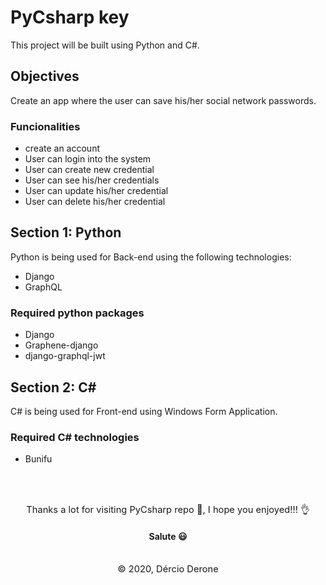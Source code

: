 # PyCsharp key
This project will be built using Python and C#.

## Objectives
<p>Create an app where the user can save his/her social network passwords.</p>

### Funcionalities
<ul>
<li>create an account</li>
<li>User can login into the system</li>
<li>User can create new credential</li>
<li>User can see his/her credentials</li>
<li>User can update his/her credential</li>
<li>User can delete his/her credential</li>
</ul>

## Section 1: Python
Python is being used for Back-end using the following technologies:
<ul>
<li>Django</li>
<li>GraphQL</li>
</ul>

### Required python packages
<ul>
<li>Django</li>
<li>Graphene-django</li>
<li>django-graphql-jwt</li>
</ul>

## Section 2: C#
C# is being used for Front-end using Windows Form Application.

### Required C# technologies
<ul>
<li>Bunifu</li>
</ul>

</br></br>
<!-- ![Png](assets/imgs/sr-light.png) -->
<p align="center" style="text-align:center; font-size:11pt; margin:0;"> 
    Thanks a lot for visiting PyCsharp repo 🙂, I hope you enjoyed!!! 👌<br/>
    <h4 align="center"align="center" style="text-align:center;">Salute 😃</h4> 
</p>

<br/>

<p align="center" style="text-align:center; font-size:11pt; margin:0;"> 
    © 2020, Dércio Derone 
</p>